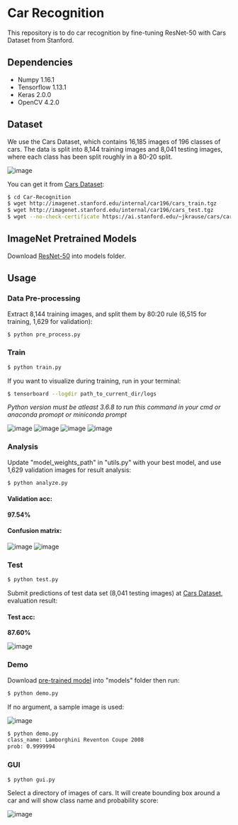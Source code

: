 # Car Recognition


This repository is to do car recognition by fine-tuning ResNet-50 with Cars Dataset from Stanford.


## Dependencies

- Numpy 1.16.1
- Tensorflow 1.13.1
- Keras 2.0.0
- OpenCV 4.2.0



## Dataset

We use the Cars Dataset, which contains 16,185 images of 196 classes of cars. The data is split into 8,144 training images and 8,041 testing images, where each class has been split roughly in a 80-20 split.

 ![image](https://github.com/foamliu/Car-Recognition/raw/master/images/random.jpg)

You can get it from [Cars Dataset](https://ai.stanford.edu/~jkrause/cars/car_dataset.html):

```bash
$ cd Car-Recognition
$ wget http://imagenet.stanford.edu/internal/car196/cars_train.tgz
$ wget http://imagenet.stanford.edu/internal/car196/cars_test.tgz
$ wget --no-check-certificate https://ai.stanford.edu/~jkrause/cars/car_devkit.tgz
```

## ImageNet Pretrained Models

Download [ResNet-50](https://github.com/fchollet/deep-learning-models/releases/download/v0.2/resnet50_weights_tf_dim_ordering_tf_kernels.h5) into models folder.

## Usage

### Data Pre-processing
Extract 8,144 training images, and split them by 80:20 rule (6,515 for training, 1,629 for validation):
```bash
$ python pre_process.py
```

### Train
```bash
$ python train.py
```

If you want to visualize during training, run in your terminal:
```bash
$ tensorboard --logdir path_to_current_dir/logs
```
*Python version must be atleast 3.6.8 to run this command in your cmd or anaconda promopt or miniconda prompt*

 ![image](https://github.com/Usman-Ghani123/Car-Recognition/blob/master/Accuracy_Loss/acc.PNG) ![image](https://github.com/Usman-Ghani123/Car-Recognition/blob/master/Accuracy_Loss/loss.PNG) ![image](https://github.com/Usman-Ghani123/Car-Recognition/blob/master/Accuracy_Loss/val_acc.PNG) ![image](https://github.com/Usman-Ghani123/Car-Recognition/blob/master/Accuracy_Loss/val_loss.PNG)

### Analysis
Update "model_weights_path" in "utils.py" with your best model, and use 1,629 validation images for result analysis:
```bash
$ python analyze.py
```

#### Validation acc:
**97.54%**

#### Confusion matrix:

 ![image](https://github.com/Usman-Ghani123/Car-Recognition/blob/master/Confusion%20Matrix/Normalized%20Confusion%20matrix.png) ![image](https://github.com/Usman-Ghani123/Car-Recognition/blob/master/Confusion%20Matrix/confusion%20matrix.png)


### Test
```bash
$ python test.py
```

Submit predictions of test data set (8,041 testing images) at [Cars Dataset](https://ai.stanford.edu/~jkrause/cars/car_dataset.html), evaluation result:

#### Test acc:
**87.60%**

 ![image](https://github.com/Usman-Ghani123/Car-Recognition/blob/master/Capture.JPG)

### Demo
Download [pre-trained model](https://drive.google.com/file/d/1K7NRmwlTenyerFrW-mrevRuDaNuHDItu/view?usp=sharing) into "models" folder then run:

```bash
$ python demo.py
```
If no argument, a sample image is used:

 ![image](https://github.com/foamliu/Car-Recognition/raw/master/images/samples/07647.jpg)

```bash
$ python demo.py
class_name: Lamborghini Reventon Coupe 2008
prob: 0.9999994
```
### GUI

```bash
$ python gui.py  
```
Select a directory of images of cars. It will create bounding box around a car and will show class name and probability score:

![image](https://github.com/Usman-Ghani123/Car-Recognition/blob/master/gui_capture.JPG)


